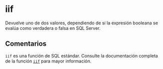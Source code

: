 ﻿---
SidebarGroup: "index-conversion-functions"
Autogenerated: true
---

# iif

Devuelve uno de dos valores, dependiendo de si la expresión booleana se evalúa como verdadera o falsa en SQL Server.

## Comentarios 

`iif` es una función de SQL estándar. Consulte la documentación completa de la función [`iif`](https://learn.microsoft.com/es-es/sql/t-sql/functions/iif-transact-sql) para mayor información.
